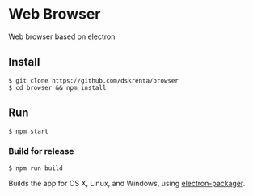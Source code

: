 # Web Browser

Web browser based on electron


## Install

```
$ git clone https://github.com/dskrenta/browser
$ cd browser && npm install
```

## Run

```
$ npm start
```

### Build for release

```
$ npm run build
```

Builds the app for OS X, Linux, and Windows, using [electron-packager](https://github.com/electron-userland/electron-packager).
